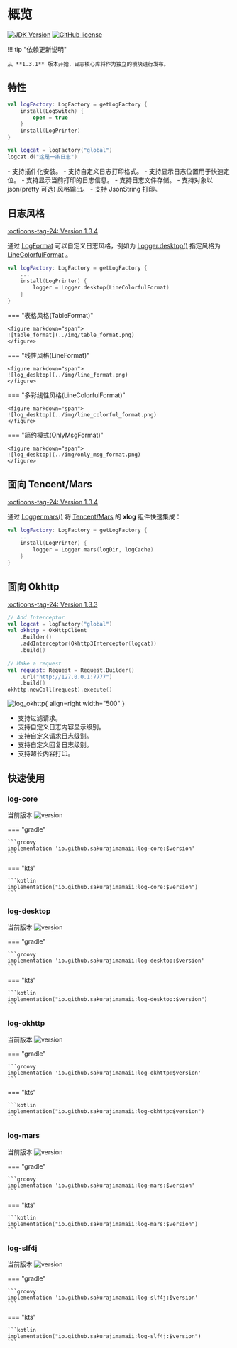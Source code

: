 # 概览

[![JDK Version](https://img.shields.io/badge/jdk%20version-17-2300b894?style=flat)](https://img.shields.io/badge/jdk%20version-17-2300b894)
[![GitHub license](https://img.shields.io/badge/license-Apache%20License%202.0-blue.svg?style=flat)](https://www.apache.org/licenses/LICENSE-2.0)

!!! tip "依赖更新说明"

    从 **1.3.1** 版本开始，日志核心库将作为独立的模块进行发布。

## 特性

```kotlin
val logFactory: LogFactory = getLogFactory {
    install(LogSwitch) {
        open = true
    }
    install(LogPrinter)
}

val logcat = logFactory("global")
logcat.d("这是一条日志")
```

<div class="result" markdown>
- 支持插件化安装。
- 支持自定义日志打印格式。
- 支持显示日志位置用于快速定位。
- 支持显示当前打印的日志信息。
- 支持日志文件存储。
- 支持对象以 json(pretty 可选) 风格输出。
- 支持 JsonString 打印。
</div>

## 日志风格

[:octicons-tag-24: Version 1.3.4](https://ave.entropy2020.cn/version/log-core/#134)

通过 [LogFormat](https://api.ave.entropy2020.cn/log/core/com.log.vastgui.core.base/-log-format/index.html) 可以自定义日志风格，例如为 [Logger.desktop()](https://api.ave.entropy2020.cn/log/desktop/com.log.vastgui.desktop/desktop.html) 指定风格为 [LineColorfulFormat](https://api.ave.entropy2020.cn/log/desktop/com.log.vastgui.desktop.format/-line-colorful-format/index.html) 。

```kotlin
val logFactory: LogFactory = getLogFactory {
    ...
    install(LogPrinter) {
        logger = Logger.desktop(LineColorfulFormat)
    }
}
```

<div class="result" markdown>

=== "表格风格(TableFormat)"
    
    <figure markdown="span">
    ![table_format](../img/table_format.png)
    </figure>

=== "线性风格(LineFormat)"

    <figure markdown="span">
    ![log_desktop](../img/line_format.png)
    </figure>

=== "多彩线性风格(LineColorfulFormat)"

    <figure markdown="span">
    ![log_desktop](../img/line_colorful_format.png)
    </figure>

=== "简约模式(OnlyMsgFormat)"

    <figure markdown="span">
    ![log_desktop](../img/only_msg_format.png)
    </figure>

</div>

## 面向 Tencent/Mars

[:octicons-tag-24: Version 1.3.4](https://ave.entropy2020.cn/version/log-mars/#134)

通过 [Logger.mars()](https://api.ave.entropy2020.cn/log/mars/com.log.vastgui.mars/mars.html) 将 [Tencent/Mars](https://github.com/Tencent/mars) 的 **xlog** 组件快速集成： 

```kotlin
val logFactory: LogFactory = getLogFactory {
    ...
    install(LogPrinter) {
        logger = Logger.mars(logDir, logCache)
    }
}
```

## 面向 Okhttp

[:octicons-tag-24: Version 1.3.3](https://ave.entropy2020.cn/version/log-okhttp/#133)

```kotlin
// Add Interceptor 
val logcat = logFactory("global") 
val okhttp = OkHttpClient
    .Builder()
    .addInterceptor(Okhttp3Interceptor(logcat))     
    .build()  
    
// Make a request 
val request: Request = Request.Builder()
    .url("http://127.0.0.1:7777")
    .build()
okhttp.newCall(request).execute()
```
<div class="result" markdown>

![log_okhttp](../img/okhttp.png){ align=right width="500" }

- 支持过滤请求。
- 支持自定义日志内容显示级别。
- 支持自定义请求日志级别。
- 支持自定义回复日志级别。
- 支持超长内容打印。

</div>

## 快速使用

### log-core

当前版本 ![version](https://img.shields.io/maven-central/v/io.github.sakurajimamaii/log-core)

=== "gradle"

    ```groovy
    implementation 'io.github.sakurajimamaii:log-core:$version'
    ```

=== "kts"

    ```kotlin
    implementation("io.github.sakurajimamaii:log-core:$version")
    ```

### log-desktop

当前版本 ![version](https://img.shields.io/maven-central/v/io.github.sakurajimamaii/log-desktop)

=== "gradle"

    ```groovy
    implementation 'io.github.sakurajimamaii:log-desktop:$version'
    ```

=== "kts"

    ```kotlin
    implementation("io.github.sakurajimamaii:log-desktop:$version")
    ```

### log-okhttp

当前版本 ![version](https://img.shields.io/maven-central/v/io.github.sakurajimamaii/log-okhttp)

=== "gradle"

    ```groovy
    implementation 'io.github.sakurajimamaii:log-okhttp:$version'
    ```

=== "kts"

    ```kotlin
    implementation("io.github.sakurajimamaii:log-okhttp:$version")
    ```

### log-mars

当前版本 ![version](https://img.shields.io/maven-central/v/io.github.sakurajimamaii/log-mars)

=== "gradle"

    ```groovy
    implementation 'io.github.sakurajimamaii:log-mars:$version'
    ```

=== "kts"

    ```kotlin
    implementation("io.github.sakurajimamaii:log-mars:$version")
    ```

### log-slf4j

当前版本 ![version](https://img.shields.io/maven-central/v/io.github.sakurajimamaii/log-slf4j)

=== "gradle"

    ```groovy
    implementation 'io.github.sakurajimamaii:log-slf4j:$version'
    ```

=== "kts"

    ```kotlin
    implementation("io.github.sakurajimamaii:log-slf4j:$version")
    ```
